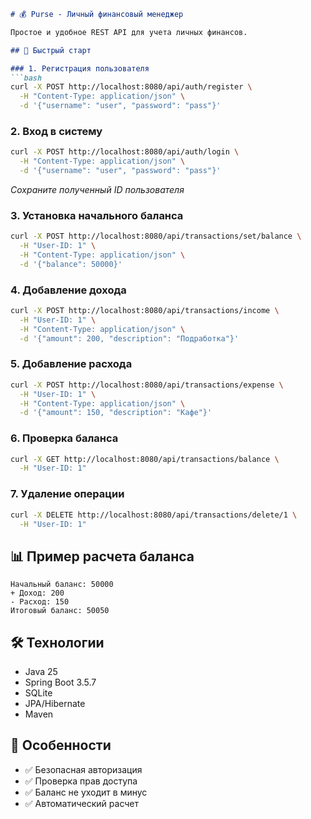```markdown
# 💰 Purse - Личный финансовый менеджер

Простое и удобное REST API для учета личных финансов.

## 🚀 Быстрый старт

### 1. Регистрация пользователя
```bash
curl -X POST http://localhost:8080/api/auth/register \
  -H "Content-Type: application/json" \
  -d '{"username": "user", "password": "pass"}'
```

### 2. Вход в систему
```bash
curl -X POST http://localhost:8080/api/auth/login \
  -H "Content-Type: application/json" \
  -d '{"username": "user", "password": "pass"}'
```
*Сохраните полученный ID пользователя*

### 3. Установка начального баланса
```bash
curl -X POST http://localhost:8080/api/transactions/set/balance \
  -H "User-ID: 1" \
  -H "Content-Type: application/json" \
  -d '{"balance": 50000}'
```

### 4. Добавление дохода
```bash
curl -X POST http://localhost:8080/api/transactions/income \
  -H "User-ID: 1" \
  -H "Content-Type: application/json" \
  -d '{"amount": 200, "description": "Подработка"}'
```

### 5. Добавление расхода
```bash
curl -X POST http://localhost:8080/api/transactions/expense \
  -H "User-ID: 1" \
  -H "Content-Type: application/json" \
  -d '{"amount": 150, "description": "Кафе"}'
```

### 6. Проверка баланса
```bash
curl -X GET http://localhost:8080/api/transactions/balance \
  -H "User-ID: 1"
```

### 7. Удаление операции
```bash
curl -X DELETE http://localhost:8080/api/transactions/delete/1 \
  -H "User-ID: 1"
```

## 📊 Пример расчета баланса
```
Начальный баланс: 50000
+ Доход: 200
- Расход: 150
Итоговый баланс: 50050
```

## 🛠 Технологии
- Java 25
- Spring Boot 3.5.7
- SQLite
- JPA/Hibernate
- Maven

## 🔐 Особенности
- ✅ Безопасная авторизация
- ✅ Проверка прав доступа
- ✅ Баланс не уходит в минус
- ✅ Автоматический расчет
